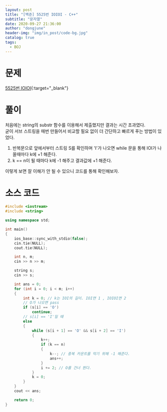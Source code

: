 ```yaml
---
layout: post
title: "[백준] 5525번 IOIOI - C++"
subtitle: "문자열"
date: 2020-09-27 21:36:00
author: "dongjune"
header-img: "img/in_post/code-bg.jpg"
catalog: true
tags:
  - BOJ
---
```


# 문제

[5525번 IOIOI](https://www.acmicpc.net/problem/5525){:target="_blank"}

# 풀이

처음에는 string의 substr 함수를 이용해서 제출했지만 결과는 시간 초과였다.  
굳이 서브 스트링을 매번 만들어서 비교할 필요 없이 더 간단하고 빠르게 푸는 방법이 있었다.

1. 반복문으로 앞에서부터 스트링 S를 확인하며 'I'가 나오면 while 문을 통해 IOI가 나올때마다 k에 +1 해준다.
2. k == n이 될 때마다 k에 -1 해주고 결과값에 +1 해준다.

이렇게 보면 잘 이해가 안 될 수 있으니 코드를 통해 확인해보자.

# 소스 코드

```c++
#include <iostream>
#include <string>

using namespace std;

int main()
{
    ios_base::sync_with_stdio(false);
    cin.tie(NULL);
    cout.tie(NULL);

    int n, m;
    cin >> n >> m;

    string s;
    cin >> s;

    int ans = 0;
    for (int i = 0; i < m; i++)
    {
        int k = 0; // k는 IOI의 길이. IOI면 1 , IOIOI면 2
        // O가 나오면 pass
        if (s[i] == 'O')
            continue;
        // s[i] == 'I'일 때
        else
        {
            while (s[i + 1] == 'O' && s[i + 2] == 'I')
            {
                k++;
                if (k == n)
                {
                    k--; // 중복 카운트를 막기 위해 -1 해준다.
                    ans++;
                }
                i += 2; // O를 건너 뛴다.
            }
            k = 0;
        }
    }
    cout << ans;

    return 0;
}
```
